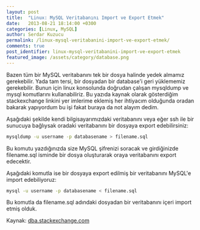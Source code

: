 ```yaml
---
layout: post
title:  "Linux: MySQL Veritabanını Import ve Export Etmek"
date:   2013-08-21 18:14:00 +0300
categories: [Linux, MySQL]
author: Serdar Kuzucu
permalink: /linux-mysql-veritabanini-import-ve-export-etmek/
comments: true
post_identifier: linux-mysql-veritabanini-import-ve-export-etmek
featured_image: /assets/category/database.png
---
```


Bazen tüm bir MySQL veritabanını tek bir dosya halinde yedek almamız gerekebilir. 
Yada tam tersi, bir dosyadan bir database'i geri yüklememiz gerekebilir. 
Bunun için linux konsolunda doğrudan çalışan mysqldump ve mysql komutlarını kullanabiliriz. 
Bu yazıda kaynak olarak gösterdiğim stackexchange linkini yer imlerime eklemiş 
her ihtiyacım olduğunda oradan bakarak yapıyordum bu işi fakat buraya da not alayım dedim.

<!--more-->

Aşağıdaki şekilde kendi bilgisayarımızdaki veritabanını 
veya eğer ssh ile bir sunucuya bağlıysak oradaki veritabanını bir dosyaya export edebilirsiniz:

```bash
mysqldump -u username -p databasename > filename.sql
```

Bu komutu yazdığınızda size MySQL şifrenizi soracak 
ve girdiğinizde filename.sql isminde bir dosya oluşturarak oraya veritabanını export edecektir.

Aşağıdaki komutla ise bir dosyaya export edilmiş bir veritabanını MySQL'e import edebiliyoruz:

```bash
mysql -u username -p databasename < filename.sql
```

Bu komutla da filename.sql adındaki dosyadan bir veritabanını içeri import etmiş olduk.

Kaynak: [dba.stackexchange.com](http://dba.stackexchange.com/questions/25599/mysql-db-import-export-command-line-in-windows)
